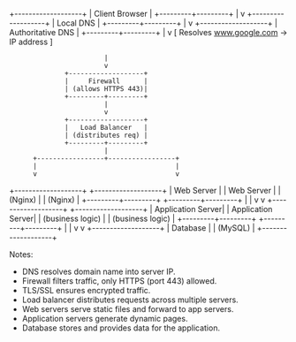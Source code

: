    +-------------------+
                  |   Client Browser  |
                  +---------+---------+
                            |
                            v
                  +-------------------+
                  |     Local DNS     |
                  +---------+---------+
                            |
                            v
                  +-------------------+
                  | Authoritative DNS |
                  +---------+---------+
                            |
                            v
                  [ Resolves www.google.com → IP address ]

                            |
                            v
                  +-------------------+
                  |     Firewall      |
                  | (allows HTTPS 443)|
                  +---------+---------+
                            |
                            v
                  +-------------------+
                  |   Load Balancer   |
                  | (distributes req) |
                  +---------+---------+
                            |
          +-----------------+-----------------+
          |                                   |
          v                                   v
+-------------------+               +-------------------+
|    Web Server     |               |    Web Server     |
|     (Nginx)       |               |     (Nginx)       |
+---------+---------+               +---------+---------+
          |                                   |
          v                                   v
+-------------------+               +-------------------+
| Application Server|               | Application Server|
| (business logic)  |               | (business logic)  |
+---------+---------+               +---------+---------+
          |                                   |
          v                                   v
                  +-------------------+
                  |     Database      |
                  |     (MySQL)       |
                  +-------------------+

Notes:
- DNS resolves domain name into server IP.
- Firewall filters traffic, only HTTPS (port 443) allowed.
- TLS/SSL ensures encrypted traffic.
- Load balancer distributes requests across multiple servers.
- Web servers serve static files and forward to app servers.
- Application servers generate dynamic pages.
- Database stores and provides data for the application.
